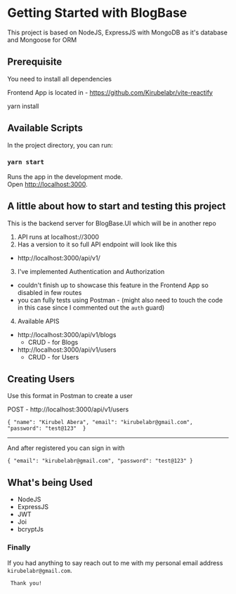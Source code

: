 # Getting Started with BlogBase

This project is based on NodeJS, ExpressJS with MongoDB as it's database and Mongoose for ORM

## Prerequisite

You need to install all dependencies

Frontend App is located in - https://github.com/Kirubelabr/vite-reactify

yarn install

## Available Scripts

In the project directory, you can run:

### `yarn start`

Runs the app in the development mode.\
Open [http://localhost:3000](http://localhost:3000).

## A little about how to start and testing this project

This is the backend server for BlogBase.UI which will be in another repo

1. API runs at localhost://3000
2. Has a version to it so full API endpoint will look like this

- http://localhost:3000/api/v1/

3. I've implemented Authentication and Authorization

- couldn't finish up to showcase this feature in the Frontend App so disabled in few routes
- you can fully tests using Postman - (might also need to touch the code in this case since I commented out the `auth` guard)

4. Available APIS

- http://localhost:3000/api/v1/blogs
  - CRUD - for Blogs
- http://localhost:3000/api/v1/users
  - CRUD - for Users

## Creating Users

Use this format in Postman to create a user

POST - http://localhost:3000/api/v1/users

`{
  "name": "Kirubel Abera",
  "email": "kirubelabr@gmail.com",
  "password": "test@123" 
}`

---

And after registered you can sign in with

`{
  "email": "kirubelabr@gmail.com",
  "password": "test@123"
}`

## What's being Used

- NodeJS
- ExpressJS
- JWT
- Joi
- bcryptJs

### Finally

If you had anything to say reach out to me with my personal email address `kirubelabr@gmail.com`.

```
 Thank you!

```
